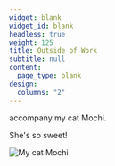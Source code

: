```yaml
---
widget: blank
widget_id: blank
headless: true
weight: 125
title: Outside of Work
subtitle: null
content:
  page_type: blank
design:
  columns: "2"
---
```



accompany my cat Mochi.

She's so sweet!

![](mochi.jpg "My cat Mochi")